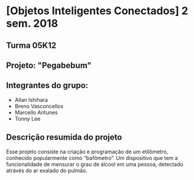 # [Objetos Inteligentes Conectados] 2 sem. 2018

## Turma 05K12
## Projeto: "Pegabebum"
## Integrantes do grupo:

* Allan Ishihara
* Breno Vasconcellos
* Marcello Antunes
* Tonny Lee

## Descrição resumida do projeto

Esse projeto consiste na criação e programação de um etilômetro, conhecido
popularmente como “bafômetro”. Um dispositivo que tem a funcionalidade de mensurar
o grau de álcool em uma pessoa, detectado através do ar exalado do pulmão.
